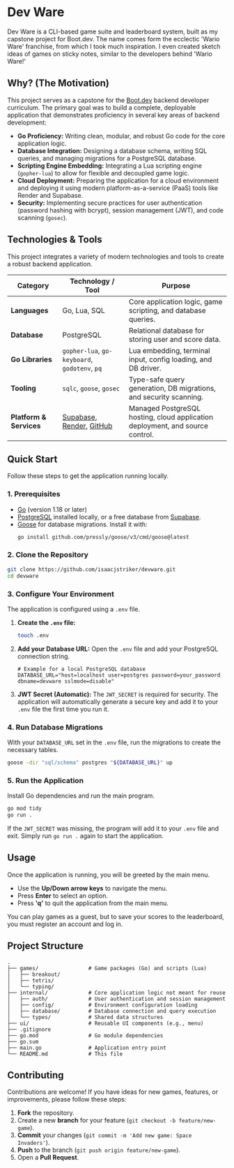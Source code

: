 # Dev Ware

Dev Ware is a CLI-based game suite and leaderboard system, built as my capstone project for Boot.dev. The name comes form the ecclectic 'Wario Ware' franchise, from which I took much inspiration. I even created sketch ideas of games on sticky notes, similar to the developers behind 'Wario Ware!'

## Why? (The Motivation)

This project serves as a capstone for the [Boot.dev](https://boot.dev) backend developer curriculum. The primary goal was to build a complete, deployable application that demonstrates proficiency in several key areas of backend development:

-   **Go Proficiency:** Writing clean, modular, and robust Go code for the core application logic.
-   **Database Integration:** Designing a database schema, writing SQL queries, and managing migrations for a PostgreSQL database.
-   **Scripting Engine Embedding:** Integrating a Lua scripting engine (`gopher-lua`) to allow for flexible and decoupled game logic.
-   **Cloud Deployment:** Preparing the application for a cloud environment and deploying it using modern platform-as-a-service (PaaS) tools like Render and Supabase.
-   **Security:** Implementing secure practices for user authentication (password hashing with bcrypt), session management (JWT), and code scanning (`gosec`).

## Technologies & Tools

This project integrates a variety of modern technologies and tools to create a robust backend application.

| Category              | Technology / Tool                                                              | Purpose                                                              |
| --------------------- | ------------------------------------------------------------------------------ | -------------------------------------------------------------------- |
| **Languages**         | Go, Lua, SQL                                                                   | Core application logic, game scripting, and database queries.        |
| **Database**          | PostgreSQL                                                                     | Relational database for storing user and score data.                 |
| **Go Libraries**      | `gopher-lua`, `go-keyboard`, `godotenv`, `pq`                                  | Lua embedding, terminal input, config loading, and DB driver.        |
| **Tooling**           | `sqlc`, `goose`, `gosec`                                                       | Type-safe query generation, DB migrations, and security scanning.    |
| **Platform & Services** | [Supabase](https://supabase.com), [Render](https://render.com), [GitHub](https://github.com) | Managed PostgreSQL hosting, cloud application deployment, and source control. |

## Quick Start

Follow these steps to get the application running locally.

### 1. Prerequisites

-   [Go](https://go.dev/doc/install) (version 1.18 or later)
-   [PostgreSQL](https://www.postgresql.org/download/) installed locally, or a free database from [Supabase](https://supabase.com).
-   [Goose](https://github.com/pressly/goose) for database migrations. Install it with:
    ```sh
    go install github.com/pressly/goose/v3/cmd/goose@latest
    ```

### 2. Clone the Repository

```sh
git clone https://github.com/isaacjstriker/devware.git
cd devware
```

### 3. Configure Your Environment

The application is configured using a `.env` file.

1.  **Create the `.env` file:**
    ```sh
    touch .env
    ```
2.  **Add your Database URL:** Open the `.env` file and add your PostgreSQL connection string.
    ```properties
    # Example for a local PostgreSQL database
    DATABASE_URL="host=localhost user=postgres password=your_password dbname=devware sslmode=disable"
    ```
3.  **JWT Secret (Automatic):** The `JWT_SECRET` is required for security. The application will automatically generate a secure key and add it to your `.env` file the first time you run it.

### 4. Run Database Migrations

With your `DATABASE_URL` set in the `.env` file, run the migrations to create the necessary tables.

```sh
goose -dir "sql/schema" postgres "${DATABASE_URL}" up
```

### 5. Run the Application

Install Go dependencies and run the main program.

```sh
go mod tidy
go run .
```
If the `JWT_SECRET` was missing, the program will add it to your `.env` file and exit. Simply run `go run .` again to start the application.

## Usage

Once the application is running, you will be greeted by the main menu.

-   Use the **Up/Down arrow keys** to navigate the menu.
-   Press **Enter** to select an option.
-   Press **'q'** to quit the application from the main menu.

You can play games as a guest, but to save your scores to the leaderboard, you must register an account and log in.

## Project Structure

```
.
├── games/                # Game packages (Go) and scripts (Lua)
│   ├── breakout/
│   ├── tetris/
│   └── typing/
├── internal/             # Core application logic not meant for reuse
│   ├── auth/             # User authentication and session management
│   ├── config/           # Environment configuration loading
│   ├── database/         # Database connection and query execution
│   └── types/            # Shared data structures
├── ui/                   # Reusable UI components (e.g., menu)
├── .gitignore
├── go.mod                # Go module dependencies
├── go.sum
├── main.go               # Application entry point
└── README.md             # This file
```

## Contributing

Contributions are welcome! If you have ideas for new games, features, or improvements, please follow these steps:

1.  **Fork** the repository.
2.  Create a new **branch** for your feature (`git checkout -b feature/new-game`).
3.  **Commit** your changes (`git commit -m 'Add new game: Space Invaders'`).
4.  **Push** to the branch (`git push origin feature/new-game`).
5.  Open a **Pull Request**.
